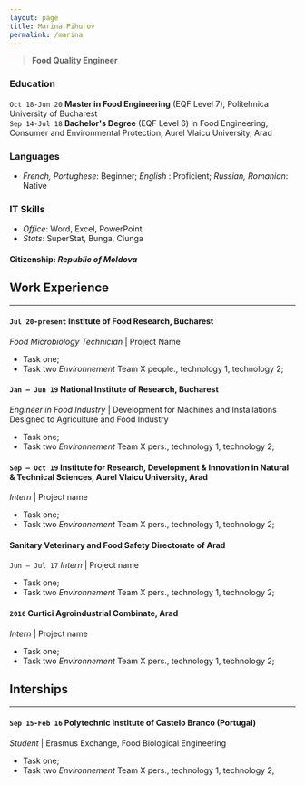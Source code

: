 ```yaml
---
layout: page
title: Marina Pihurov
permalink: /marina
---
```


> **Food Quality Engineer**

### Education
`Oct 18-Jun 20` **Master in Food Engineering** (EQF Level 7), Politehnica University of Bucharest  
`Sep 14-Jul 18` **Bachelor's Degree** (EQF Level 6) in Food Engineering, Consumer and Environmental Protection, Aurel Vlaicu University, Arad

### Languages
* _French, Portughese_: Beginner; _English_ : Proficient; _Russian, Romanian_: Native

### IT Skills
* _Office_: Word, Excel, PowerPoint
* _Stats_: SuperStat, Bunga, Ciunga

#### Citizenship: _Republic of Moldova_


## Work Experience
---
#### `Jul 20-present` Institute of Food Research, Bucharest
 _Food Microbiology Technician_ | Project Name
 * Task one;
 * Task two 
_Environnement_ Team X people., technology 1, technology 2;

#### `Jan – Jun 19` National Institute of Research, Bucharest
_Engineer in Food Industry_ | Development for Machines and Installations Designed to Agriculture and Food Industry 
 * Task one;
 * Task two 
_Environnement_ Team X pers., technology 1, technology 2;

#### `Sep – Oct 19` Institute for Research, Development & Innovation in Natural & Technical Sciences, Aurel Vlaicu University, Arad 
_Intern_ | Project name
 * Task one;
 * Task two 
_Environnement_ Team X pers., technology 1, technology 2;

#### Sanitary Veterinary and Food Safety Directorate of Arad
`Jun – Jul 17` _Intern_ | Project name
 * Task one;
 * Task two 
_Environnement_ Team X pers., technology 1, technology 2;

#### `2016` Curtici Agroindustrial Combinate, Arad
_Intern_ | Project name
 * Task one;
 * Task two 
_Environnement_ Team X pers., technology 1, technology 2;
 
 
## Interships
---
#### `Sep 15-Feb 16` Polytechnic Institute of Castelo Branco (Portugal)
_Student_ | Erasmus Exchange, Food Biological Engineering
 * Task one;
 * Task two 
_Environnement_ Team X pers., technology 1, technology 2;
